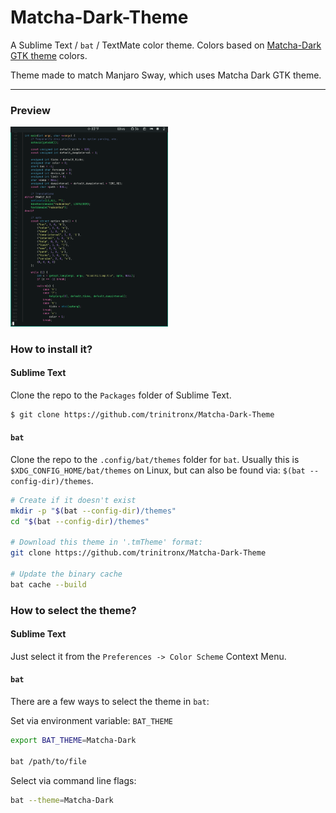 ﻿Matcha-Dark-Theme
==================

A Sublime Text / `bat` / TextMate color theme. Colors based on [Matcha-Dark GTK theme][1] colors.

Theme made to match Manjaro Sway, which uses Matcha Dark GTK theme.

---------------

### Preview

<img src="./assets/Matcha-Dark-Theme.png" width="50%" height="50%" alt="Preview of Theme"/>

### How to install it?

#### Sublime Text

Clone the repo to the `Packages` folder of Sublime Text.

```bash
$ git clone https://github.com/trinitronx/Matcha-Dark-Theme
```

#### `bat`

Clone the repo to the `.config/bat/themes` folder for `bat`. Usually this is `$XDG_CONFIG_HOME/bat/themes` on Linux, but can also be found via: `$(bat --config-dir)/themes`.

```bash
# Create if it doesn't exist
mkdir -p "$(bat --config-dir)/themes"
cd "$(bat --config-dir)/themes"

# Download this theme in '.tmTheme' format:
git clone https://github.com/trinitronx/Matcha-Dark-Theme

# Update the binary cache
bat cache --build
```

### How to select the theme?

#### Sublime Text

Just select it from the `Preferences -> Color Scheme` Context Menu.

#### `bat`

There are a few ways to select the theme in `bat`:

Set via environment variable: `BAT_THEME`

```bash
export BAT_THEME=Matcha-Dark

bat /path/to/file
```

Select via command line flags:

```bash
bat --theme=Matcha-Dark
```

[1]: https://github.com/vinceliuice/Matcha-gtk-theme
